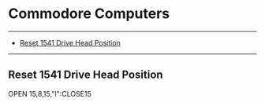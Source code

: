 # Commodore Computers

---

* [Reset 1541 Drive Head Position](#29e49457-0d67-4396-a8b7-523e4477ca10)

---




<div id="29e49457-0d67-4396-a8b7-523e4477ca10">

## Reset 1541 Drive Head Position

</div>

  OPEN 15,8,15,"I":CLOSE15

